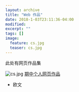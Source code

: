 ```yaml
---
layout: archive
title: "Web 作品"
date: 2018-1-03T23:11:36-04:00
modified:
excerpt: ""
tags: []
image: 
  feature: cs.jpg
  teaser: cs.jpg
---
```


此处有网页作品集

![cs.jpg](https://s1.ax1x.com/2018/01/06/pVYUIS.jpg)
[期中个人网页作品](https://baizui.github.io/portfolio/)
- 欧文